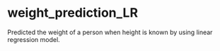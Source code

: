 # weight_prediction_LR
Predicted the weight of a person when height is known by using linear regression model.
